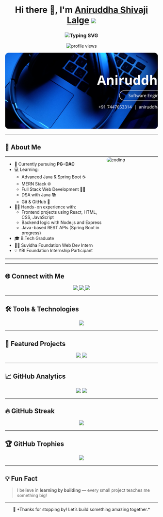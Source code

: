 <h1 align="center">
  Hi there 👋, I'm <a href="https://github.com/aniruddha7447" target="_blank">Aniruddha Shivaji Lalge</a>
  <img src="https://media.giphy.com/media/hvRJCLFzcasrR4ia7z/giphy.gif" width="35px" />
</h1>

<h3 align="center">
  <img src="https://readme-typing-svg.herokuapp.com?font=Fira+Code&duration=2000&pause=1000&color=00F7FF&center=true&vCenter=true&width=450&lines=Java+Developer;Spring+Boot;Frontend+Developer;MERN+Stack+Developer;Loves+Building+Projects" alt="Typing SVG" />
</h3>

<p align="center">
  <img src="https://komarev.com/ghpvc/?username=aniruddha7447&label=Profile%20views&color=0e75b6&style=flat" alt="profile views" />
</p>

<!-- Custom Tech Banner -->
<p align="center">
  <img src="assets/github-banner.png" alt="GitHub Banner" width="1000px" height="250px" style="object-fit: cover; border-radius: 12px;" />
</p>

---

## 🚀 About Me

<table>
  <tr>
    <td valign="top" width="65%">
      <ul>
        <li>🌱 Currently pursuing <strong>PG-DAC</strong></li>
        <li>💻 Learning:
          <ul>
            <li>Advanced Java & Spring Boot ☕</li>
            <li>MERN Stack 🌐</li>
            <li>Full Stack Web Development 🧑‍💻</li>
            <li>DSA with Java 📚</li>
            <li>Git & GitHub 🔧</li>
          </ul>
        </li>
        <li>👨‍💻 Hands-on experience with:
          <ul>
            <li>Frontend projects using React, HTML, CSS, JavaScript</li>
            <li>Backend logic with Node.js and Express</li>
            <li>Java-based REST APIs (Spring Boot in progress)</li>
          </ul>
        </li>
        <li>🎓 B.Tech Graduate</li>
        <li>👨‍💻 Suvidha Foundation Web Dev Intern</li>
        <li>💡 YBI Foundation Internship Participant</li>
      </ul>
    </td>
    <td valign="top" width="35%">
      <img src="https://media.giphy.com/media/qgQUggAC3Pfv687qPC/giphy.gif" alt="coding" width="100%" height="250px" style="object-fit: cover; border-radius: 12px;" />
    </td>
  </tr>
</table>

---

## 🌐 Connect with Me

<p align="center">
  <a href="mailto:aniruddhalalge283@gmail.com" target="_blank">
    <img src="https://img.shields.io/badge/Gmail-D14836?style=for-the-badge&logo=gmail&logoColor=white" />
  </a>
  <a href="https://www.linkedin.com/in/aniruddha-lalge-aa06041b3" target="_blank">
    <img src="https://img.shields.io/badge/LinkedIn-0A66C2?style=for-the-badge&logo=linkedin&logoColor=white" />
  </a>
  <a href="https://www.geeksforgeeks.org/user/aniruddhalalge283/" target="_blank">
    <img src="https://img.shields.io/badge/GeeksforGeeks-1F8A70?style=for-the-badge&logoColor=white" />
  </a>
</p>

---

## 🛠️ Tools & Technologies

<p align="center">
  <img src="https://skillicons.dev/icons?i=java,spring,html,css,js,react,nodejs,express,mongodb,mysql,git,github,vscode" />
</p>

---

## 📂 Featured Projects

<p align="center">
  <a href="https://github.com/aniruddha7447/SpringBoot" target="_blank">
    <img src="https://img.shields.io/badge/SpringBoot-View_Project-green?style=for-the-badge&logo=springboot&logoColor=white" />
  </a>
  <a href="https://github.com/aniruddha7447/DotNet-" target="_blank">
    <img src="https://img.shields.io/badge/DotNet-View_Project-purple?style=for-the-badge&logo=dotnet&logoColor=white" />
  </a>
</p>

---

## 📈 GitHub Analytics

<p align="center">
  <img src="https://github-readme-stats.vercel.app/api?username=aniruddha7447&show_icons=true&theme=tokyonight" width="48%" />
  <img src="https://github-readme-stats.vercel.app/api/top-langs/?username=aniruddha7447&layout=compact&theme=tokyonight" width="48%" />
</p>

---

## 🔥 GitHub Streak

<p align="center">
  <img src="https://github-readme-streak-stats.herokuapp.com/?user=aniruddha7447&theme=tokyonight" />
</p>

---

## 🏆 GitHub Trophies

<p align="center">
  <img src="https://github-profile-trophy.vercel.app/?username=aniruddha7447&theme=tokyonight&row=2&column=4" />
</p>

---

## 💡 Fun Fact

> I believe in **learning by building** — every small project teaches me something big!

---

<p align="center">
  🚀 *Thanks for stopping by! Let’s build something amazing together.*
</p>
